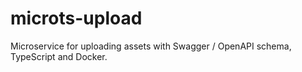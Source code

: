 # microts-upload
Microservice for uploading assets with Swagger / OpenAPI schema, TypeScript and Docker.
